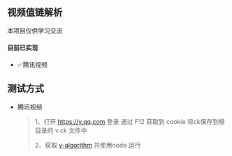 ## 视频值链解析

本项目仅供学习交流

#### 目前已实现

- ✅腾讯视频

## 测试方式

- 腾讯视频
  > 1、打开 https://v.qq.com 登录 通过 F12 获取到 cookie 将ck保存到根目录的 v.ck 文件中
  >
  > 2、获取  [v-algorithm](https://github.com/dora-exku/v-algorithm) 并使用node 运行
